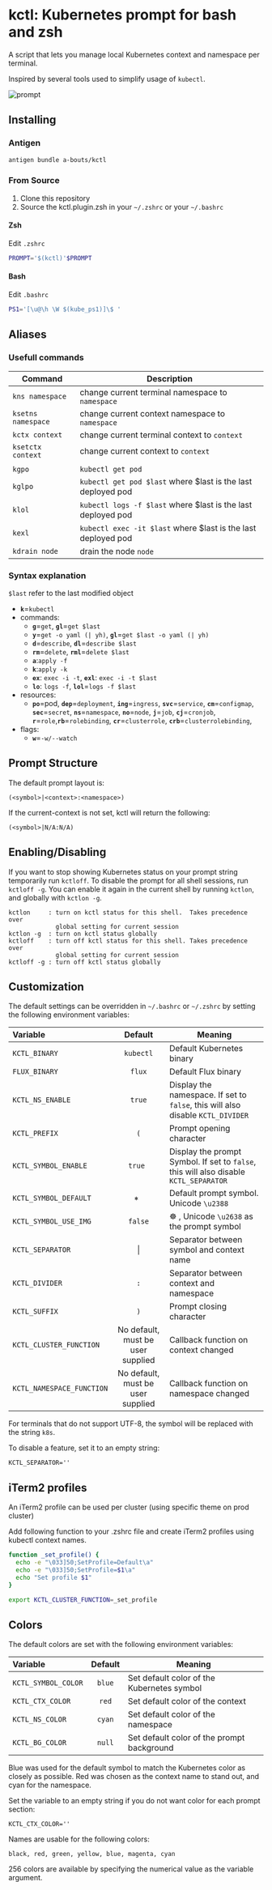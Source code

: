 kctl: Kubernetes prompt for bash and zsh
============================================

A script that lets you manage local Kubernetes context and namespace per terminal.

Inspired by several tools used to simplify usage of `kubectl`.

![prompt](img/prompt.png)

## Installing

### Antigen

```sh
antigen bundle a-bouts/kctl
```

### From Source

1. Clone this repository
2. Source the kctl.plugin.zsh in your `~/.zshrc` or your `~/.bashrc`

#### Zsh

Edit `.zshrc`
```sh
PROMPT='$(kctl)'$PROMPT
```

#### Bash

Edit `.bashrc`
```sh
PS1='[\u@\h \W $(kube_ps1)]\$ '
```

## Aliases

### Usefull commands

|Command           |Description                                                  |
|------------------|-------------------------------------------------------------|
|`kns namespace`   |change current terminal namespace to `namespace`             |
|`ksetns namespace`|change current context namespace to `namespace`              |
|`kctx context`    |change current terminal context to `context`                          |
|`ksetctx context` |change current context to `context`                          |
|                  |                                                             |
|`kgpo`            |`kubectl get pod`                                            |
|`kglpo`           |`kubectl get pod $last` where $last is the last deployed pod |
|`klol`            |`kubectl logs -f $last` where $last is the last deployed pod |
|`kexl`            |`kubectl exec -it $last` where $last is the last deployed pod|
|`kdrain node`     |drain the node `node`                                        |


### Syntax explanation

`$last` refer to the last modified object

* **`k`**=`kubectl`
* commands:
  * **`g`**=`get`, **`gl`**=`get $last`
  * **`y`**=`get -o yaml (| yh)`, **`gl`**=`get $last -o yaml (| yh)`
  * **`d`**=`describe`, **`dl`**=`describe $last`
  * **`rm`**=`delete`, **`rml`**=`delete $last`
  * **`a`**:`apply -f`
  * **`k`**:`apply -k`
  * **`ex`**: `exec -i -t`, **`exl`**: `exec -i -t $last`
  * **`lo`**: `logs -f`, **`lol`**=`logs -f $last`
* resources:
  * **`po`**=pod, **`dep`**=`deployment`, **`ing`**=`ingress`,
    **`svc`**=`service`, **`cm`**=`configmap`, **`sec`**=`secret`,
    **`ns`**=`namespace`, **`no`**=`node`, **`j`**=`job`, **`cj`**=`cronjob`,
    **`r`**=`role`,**`rb`**=`rolebinding`,
    **`cr`**=`clusterrole`, **`crb`**=`clusterrolebinding`,
* flags:
  * **`w`**=`-w/--watch`

## Prompt Structure

The default prompt layout is:

```
(<symbol>|<context>:<namespace>)
```

If the current-context is not set, kctl will return the following:

```
(<symbol>|N/A:N/A)
```

## Enabling/Disabling

If you want to stop showing Kubernetes status on your prompt string temporarily
run `kctloff`. To disable the prompt for all shell sessions, run `kctloff -g`.
You can enable it again in the current shell by running `kctlon`, and globally
with `kctlon -g`.

```
kctlon     : turn on kctl status for this shell.  Takes precedence over
             global setting for current session
kctlon -g  : turn on kctl status globally
kctloff    : turn off kctl status for this shell. Takes precedence over
             global setting for current session
kctloff -g : turn off kctl status globally
```

## Customization

The default settings can be overridden in `~/.bashrc` or `~/.zshrc` by setting
the following environment variables:

| Variable | Default | Meaning |
| :------- | :-----: | ------- |
| `KCTL_BINARY` | `kubectl` | Default Kubernetes binary |
| `FLUX_BINARY` | `flux` | Default Flux binary |
| `KCTL_NS_ENABLE` | `true` | Display the namespace. If set to `false`, this will also disable `KCTL_DIVIDER` |
| `KCTL_PREFIX` | `(` | Prompt opening character  |
| `KCTL_SYMBOL_ENABLE` | `true ` | Display the prompt Symbol. If set to `false`, this will also disable `KCTL_SEPARATOR` |
| `KCTL_SYMBOL_DEFAULT` | `⎈ ` | Default prompt symbol. Unicode `\u2388` |
| `KCTL_SYMBOL_USE_IMG` | `false` | ☸️  ,  Unicode `\u2638` as the prompt symbol |
| `KCTL_SEPARATOR` | &#124; | Separator between symbol and context name |
| `KCTL_DIVIDER` | `:` | Separator between context and namespace |
| `KCTL_SUFFIX` | `)` | Prompt closing character |
| `KCTL_CLUSTER_FUNCTION` | No default, must be user supplied | Callback function on context changed |
| `KCTL_NAMESPACE_FUNCTION` | No default, must be user supplied | Callback function on namespace changed |

For terminals that do not support UTF-8, the symbol will be replaced with the
string `k8s`.

To disable a feature, set it to an empty string:

```
KCTL_SEPARATOR=''
```

## iTerm2 profiles

An iTerm2 profile can be used per cluster (using specific theme on prod cluster)

Add following function to your .zshrc file and create iTerm2 profiles using kubectl context names.

```bash
function _set_profile() {
  echo -e "\033]50;SetProfile=Default\a"
  echo -e "\033]50;SetProfile=$1\a"
  echo "Set profile $1"
}

export KCTL_CLUSTER_FUNCTION=_set_profile
```

## Colors

The default colors are set with the following environment variables:

| Variable | Default | Meaning |
| :------- | :-----: | ------- |
| `KCTL_SYMBOL_COLOR` | `blue` | Set default color of the Kubernetes symbol |
| `KCTL_CTX_COLOR` | `red` | Set default color of the context |
| `KCTL_NS_COLOR` | `cyan` | Set default color of the namespace |
| `KCTL_BG_COLOR` | `null` | Set default color of the prompt background |

Blue was used for the default symbol to match the Kubernetes color as closely
as possible. Red was chosen as the context name to stand out, and cyan for the
namespace.

Set the variable to an empty string if you do not want color for each
prompt section:

```
KCTL_CTX_COLOR=''
```

Names are usable for the following colors:

```
black, red, green, yellow, blue, magenta, cyan
```

256 colors are available by specifying the numerical value as the variable
argument.
